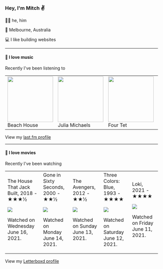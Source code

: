 <article><h3>Hey, I&#x27;m Mitch ✌️</h3><section><p>🙆‍♂️ he, him</p><p>📍 Melbourne, Australia</p><p>💻 I like building websites</p></section><hr/><section><h4>💽 I love music</h4><p>Recently I&#x27;ve been listening to</p><table><tbody><td><img src="https://lastfm.freetls.fastly.net/i/u/174s/f59aa166434c40f5ad86167435c6e469.png" height="150px" alt="" role="presentation"/><br/>Beach House</td><td><img src="https://lastfm.freetls.fastly.net/i/u/174s/279997270e10c11c6c57cd4e0cea6dbf.png" height="150px" alt="" role="presentation"/><br/>Julia Michaels</td><td><img src="https://lastfm.freetls.fastly.net/i/u/174s/b18a7bf5b1354938c924ab0bc1d5bbde.png" height="150px" alt="" role="presentation"/><br/>Four Tet</td><td><img src="https://lastfm.freetls.fastly.net/i/u/174s/00ea30ee47c14dc79e38fc7e628f9b5f.png" height="150px" alt="" role="presentation"/><br/>Nicolas Jaar</td><td><img src="https://lastfm.freetls.fastly.net/i/u/174s/6f199a67803148cfb2cf2238b8fda0fb.png" height="150px" alt="" role="presentation"/><br/>Aphex Twin</td></tbody></table><span>View my <a href="https://www.last.fm/user/mylsb">last.fm profile</a></span></section><hr/><section><h4>📼 I love movies</h4><p>Recently I&#x27;ve been watching</p><table><tbody><td>The House That Jack Built, 2018 - ★★★½<br/><span> <p><img src="https://a.ltrbxd.com/resized/film-poster/3/3/2/4/3/2/332432-the-house-that-jack-built-0-500-0-750-crop.jpg?k=fa13a46408"/></p> <p>Watched on Wednesday June 16, 2021.</p> </span></td><td>Gone in Sixty Seconds, 2000 - ★★½<br/><span> <p><img src="https://a.ltrbxd.com/resized/film-poster/4/6/9/2/5/46925-gone-in-sixty-seconds-0-500-0-750-crop.jpg?k=293d10c038"/></p> <p>Watched on Monday June 14, 2021.</p> </span></td><td>The Avengers, 2012 - ★★½<br/><span> <p><img src="https://a.ltrbxd.com/resized/sm/upload/10/u6/42/pa/cezWGskPY5x7GaglTTRN4Fugfb8-0-500-0-750-crop.jpg?k=f17c6a0b03"/></p> <p>Watched on Sunday June 13, 2021.</p> </span></td><td>Three Colors: Blue, 1993 - ★★★★<br/><span> <p><img src="https://a.ltrbxd.com/resized/film-poster/5/1/9/4/2/51942-three-colors-blue-0-500-0-750-crop.jpg?k=d27643c8d7"/></p> <p>Watched on Saturday June 12, 2021.</p> </span></td><td>Loki, 2021 - ★★★★<br/><span> <p><img src="https://a.ltrbxd.com/resized/film-poster/6/7/1/8/1/5/671815-loki-0-500-0-750-crop.jpg?k=87da5c36a9"/></p> <p>Watched on Friday June 11, 2021.</p> </span></td></tbody></table><span>View my <a href="https://letterboxd.com/myslab/">Letterboxd profile</a></span></section></article>